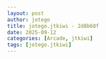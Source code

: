 ```yaml
---
layout: post
author: jotego
title: jotego.jtkiwi - 2d8b68f
date: 2025-09-12
categories: [Arcade, jtkiwi]
tags: [jotego.jtkiwi]
---
```


